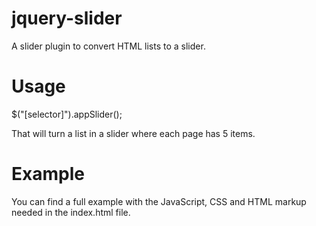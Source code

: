 jquery-slider
=============

A slider plugin to convert HTML lists to a slider. 

Usage
=====

$("[selector]").appSlider();

That will turn a list in a slider where each page has 5 items.

Example
=======

You can find a full example with the JavaScript, CSS and HTML markup needed in the index.html file.
